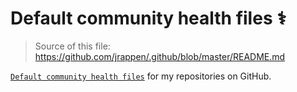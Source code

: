 # Default community health files ⚕️

> Source of this file: <https://github.com/jrappen/.github/blob/master/README.md>

[`Default community health files`](https://docs.github.com/en/communities/setting-up-your-project-for-healthy-contributions/creating-a-default-community-health-file) for my repositories on GitHub.
